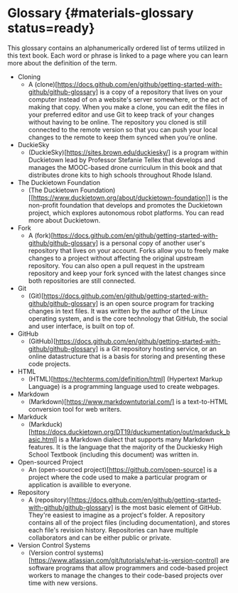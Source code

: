 # Glossary {#materials-glossary status=ready}

This glossary contains an alphanumerically ordered list of terms utilized in this text book. Each word or phrase is linked to a page where you can learn more about the definition of the term.

- Cloning
    - A (clone)[https://docs.github.com/en/github/getting-started-with-github/github-glossary] is a copy of a repository that lives on your computer instead of on a website's server somewhere, or the act of making that copy. When you make a clone, you can edit the files in your preferred editor and use Git to keep track of your changes without having to be online. The repository you cloned is still connected to the remote version so that you can push your local changes to the remote to keep them synced when you're online.
- DuckieSky
    - (DuckieSky)[https://sites.brown.edu/duckiesky/] is a program within Duckietown lead by Professor Stefanie Tellex that develops and manages the MOOC-based drone curriculum in this book and that distributes drone kits to high schools throughout Rhode Island.
- The Duckietown Foundation
    - (The Duckietown Foundation)[[https://www.duckietown.org/about/duckietown-foundation]] is the non-profit foundation that develops and promotes the Duckietown project, which explores autonomous robot platforms. You can read more about Duckietown.
- Fork
    - A (fork)[https://docs.github.com/en/github/getting-started-with-github/github-glossary] is a personal copy of another user's repository that lives on your account. Forks allow you to freely make changes to a project without affecting the original upstream repository. You can also open a pull request in the upstream repository and keep your fork synced with the latest changes since both repositories are still connected.
- Git
    - (Git)[https://docs.github.com/en/github/getting-started-with-github/github-glossary] is an open source program for tracking changes in text files. It was written by the author of the Linux operating system, and is the core technology that GitHub, the social and user interface, is built on top of. 
- GitHub
    - (GitHub)[https://docs.github.com/en/github/getting-started-with-github/github-glossary] is a Git repository hosting service, or an online datastructure that is a basis for storing and presenting these code projects.
- HTML
    - (HTML)[https://techterms.com/definition/html] (Hypertext Markup Language) is a programming language used to create webpages.
- Markdown
    - (Markdown)[https://www.markdowntutorial.com/] is a text-to-HTML conversion tool for web writers.
- Markduck
    - (Markduck)[https://docs.duckietown.org/DT19/duckumentation/out/markduck_basic.html] is a Markdown dialect that supports many Markdown features. It is the language that the majority of the Duckiesky High School Textbook (including this document) was written in.
- Open-sourced Project
    - An (open-sourced project)[https://github.com/open-source] is a project where the code used to make a particular program or application is availible to everyone.
- Repository
    - A (repository)[https://docs.github.com/en/github/getting-started-with-github/github-glossary] is the most basic element of GitHub. They're easiest to imagine as a project's folder. A repository contains all of the project files (including documentation), and stores each file's revision history. Repositories can have multiple collaborators and can be either public or private.
- Version Control Systems 
    - (Version control systems)[https://www.atlassian.com/git/tutorials/what-is-version-control] are software programs that allow programmers and code-based project workers to manage the changes to their code-based projects over time with new versions.






